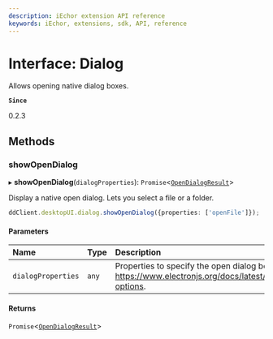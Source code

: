 ```yaml
---
description: iEchor extension API reference
keywords: iEchor, extensions, sdk, API, reference
---
```


# Interface: Dialog

Allows opening native dialog boxes.

**`Since`**

0.2.3

## Methods

### showOpenDialog

▸ **showOpenDialog**(`dialogProperties`): `Promise`<[`OpenDialogResult`](OpenDialogResult.md)\>

Display a native open dialog. Lets you select a file or a folder.

```typescript
ddClient.desktopUI.dialog.showOpenDialog({properties: ['openFile']});
```

#### Parameters

| Name | Type | Description |
| :------ | :------ | :------ |
| `dialogProperties` | `any` | Properties to specify the open dialog behaviour, see https://www.electronjs.org/docs/latest/api/dialog#dialogshowopendialogbrowserwindow-options. |

#### Returns

`Promise`<[`OpenDialogResult`](OpenDialogResult.md)\>
